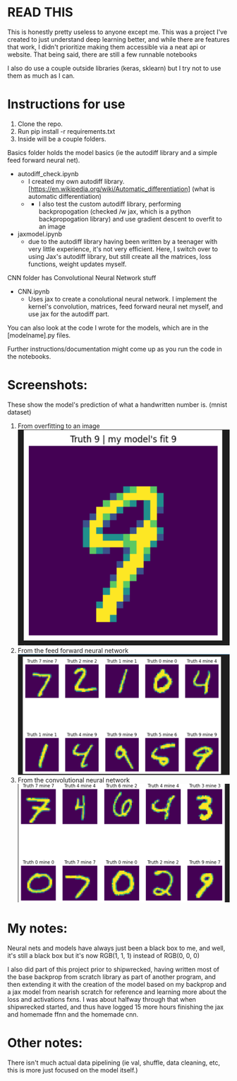 # READ THIS
This is honestly pretty useless to anyone except me. This was a project I've created to just understand deep learning better, and while there are features that work, I didn't prioritize making them accessible via a neat api or website. That being said, there are still a few runnable notebooks

I also do use a couple outside libraries (keras, sklearn) but I try not to use them as much as I can.

# Instructions for use

1. Clone the repo.
2. Run pip install -r requirements.txt
3. Inside will be a couple folders. 

Basics folder holds the model basics (ie the autodiff library and a simple feed forward neural net).
- autodiff_check.ipynb
    - I created my own autodiff library. [https://en.wikipedia.org/wiki/Automatic_differentiation] (what is automatic differentiation)
    - - I also test the custom autodiff library, performing backpropogation (checked /w jax, which is a python backpropogation library) and use gradient descent to overfit to an image
- jaxmodel.ipynb
    - due to the autodiff library having been written by a teenager with very little experience, it's not very efficient. Here, I switch over to using Jax's autodiff library, but still create all the matrices, loss functions, weight updates myself.

CNN folder has Convolutional Neural Network stuff
- CNN.ipynb
    - Uses jax to create a conolutional neural network. I implement the kernel's convolution, matrices, feed forward neural net myself, and use jax for the autodiff part.

You can also look at the code I wrote for the models, which are in the \[modelname\].py files. 

Further instructions/documentation might come up as you run the code in the notebooks.

# Screenshots:

These show the model's prediction of what a handwritten number is. (mnist dataset)

1. From overfitting to an image
![alt text](image-1.png)
2. From the feed forward neural network
![alt text](image.png) 
3. From the convolutional neural network
![alt text](image-2.png)

# My notes:
Neural nets and models have always just been a black box to me, and well, it's still a black box but it's now RGB(1, 1, 1) instead of RGB(0, 0, 0)

I also did part of this project prior to shipwrecked, having written most of the base backprop from scratch library as part of another program, and then extending it with the creation of the model based on my backprop and a jax model from nearish scratch for reference and learning more about the loss and activations fxns. I was about halfway through that when shipwrecked started, and thus have logged 15 more hours finishing the jax and homemade ffnn and the homemade cnn.

# Other notes:
There isn't much actual data pipelining (ie val, shuffle, data cleaning, etc, this is more just focused on the model itself.)

